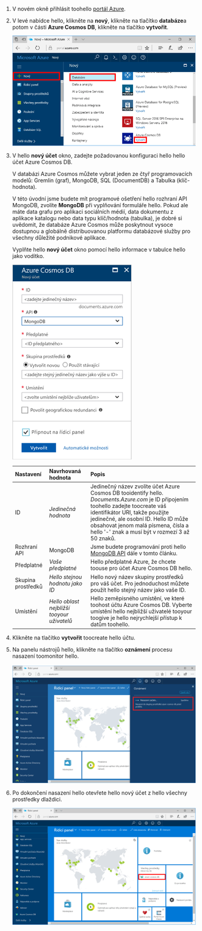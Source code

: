 1. V novém okně přihlásit toohello [portál Azure](https://portal.azure.com/).
2. V levé nabídce hello, klikněte na **nový**, klikněte na tlačítko **databáze**a potom v části **Azure Cosmos DB**, klikněte na tlačítko **vytvořit**.
   
   ![Snímek obrazovky portálu Azure, zvýraznění více služeb a Azure Cosmos DB hello](./media/cosmos-db-create-dbaccount-mongodb/create-nosql-db-databases-json-tutorial-1.png)

3. V hello **nový účet** okno, zadejte požadovanou konfiguraci hello hello účet Azure Cosmos DB. 

    V databázi Azure Cosmos můžete vybrat jeden ze čtyř programovacích modelů: Gremlin (graf), MongoDB, SQL (DocumentDB) a Tabulka (klíč-hodnota). 
       
    V této úvodní jsme budete mít programové ošetření hello rozhraní API MongoDB, zvolíte **MongoDB** při vyplňování formuláře hello. Pokud ale máte data grafu pro aplikaci sociálních médií, data dokumentu z aplikace katalogu nebo data typu klíč/hodnota (tabulka), je dobré si uvědomit, že databáze Azure Cosmos může poskytnout vysoce dostupnou a globálně distribuovanou platformu databázové služby pro všechny důležité podnikové aplikace.

    Vyplňte hello **nový účet** okno pomocí hello informace v tabulce hello jako vodítko.
 
    ![Snímek obrazovky okna Nový Azure DB Cosmos hello](./media/cosmos-db-create-dbaccount-mongodb/create-nosql-db-databases-json-tutorial-2.png)
   
    Nastavení|Navrhovaná hodnota|Popis
    ---|---|---
    ID|*Jedinečná hodnota*|Jedinečný název zvolíte účet Azure Cosmos DB tooidentify hello. *Documents.Azure.com* je ID připojením toohello zadejte toocreate váš identifikátor URI, takže použijte jedinečné, ale osobní ID. Hello ID může obsahovat jenom malá písmena, čísla a hello '-' znak a musí být v rozmezí 3 až 50 znaků.
    Rozhraní API|MongoDB|Jsme budete programování proti hello [MongoDB API](../articles/documentdb/documentdb-protocol-mongodb.md) dále v tomto článku.|
    Předplatné|*Vaše předplatné*|Hello předplatné Azure, že chcete toouse pro účet Azure Cosmos DB hello. 
    Skupina prostředků|*Hello stejnou hodnotu jako ID*|Hello nový název skupiny prostředků pro váš účet. Pro jednoduchost můžete použít hello stejný název jako vaše ID. 
    Umístění|*Hello oblast nejbližší tooyour uživatelů*|Hello zeměpisného umístění, ve které toohost účtu Azure Cosmos DB. Vyberte umístění hello nejbližší uživatelé tooyour toogive je hello nejrychlejší přístup k datům toohello.

4. Klikněte na tlačítko **vytvořit** toocreate hello účtu.
5. Na panelu nástrojů hello, klikněte na tlačítko **oznámení** procesu nasazení toomonitor hello.

    ![Oznámení o zahájení nasazení](./media/cosmos-db-create-dbaccount-mongodb/azure-documentdb-nosql-notification.png)

6.  Po dokončení nasazení hello otevřete hello nový účet z hello všechny prostředky dlaždici. 

    ![Účet DocumentDB na hello dlaždici všechny prostředky](./media/cosmos-db-create-dbaccount-mongodb/azure-documentdb-all-resources.png)
